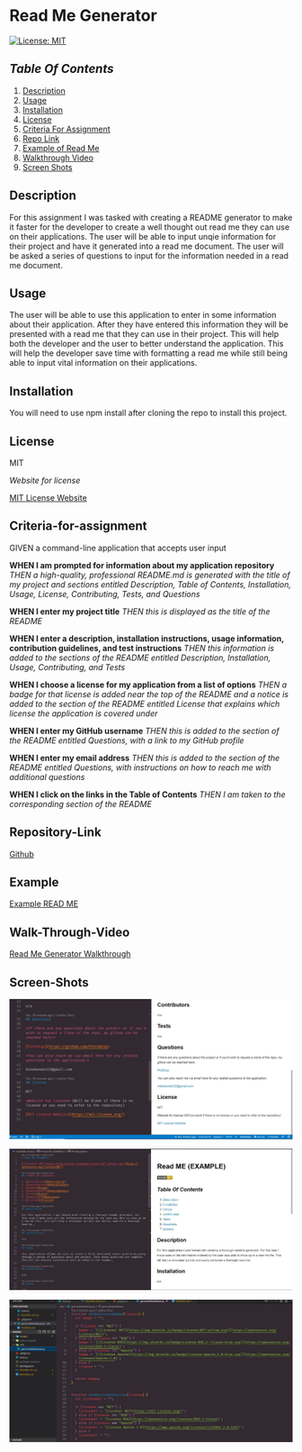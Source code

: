 # Read Me Generator

[![License: MIT](https://img.shields.io/badge/License-MIT-yellow.svg)](https://opensource.org/licenses/MIT)

## *Table Of Contents*

1. [Description](#description)
2. [Usage](#usage)
3. [Installation](#installation)
4. [License](#license)
5. [Criteria For Assignment](#criteria-for-assignment)
6. [Repo Link](#repository-link)
7. [Example of Read Me](#example)
8. [Walkthrough Video](#walk-through-video)
9. [Screen Shots](#screen-shots)

## Description

For this assignment I was tasked with creating a README generator to make it faster for the developer to create a well thought out read me they can use on their applications. The user will be able to input unqie information for their project and have it generated into a read me document. The user will be asked a series of questions to input for the information needed in a read me document.

## Usage

The user will be able to use this application to enter in some information about their application. After they have entered this information they will be presented with a read me that they can use in their project. This will help both the developer and the user to better understand the application. This will help the developer save time with formatting a read me while still being able to input vital information on their applications.

## Installation

You will need to use npm install after cloning the repo to install this project.

## License

MIT

*Website for license*

[MIT License Website](https://mit-license.org/)

## Criteria-for-assignment

GIVEN a command-line application that accepts user input

**WHEN I am prompted for information about my application repository**
*THEN a high-quality, professional README.md is generated with the title of my project and sections entitled Description, Table of Contents, Installation, Usage, License, Contributing, Tests, and Questions*

**WHEN I enter my project title**
*THEN this is displayed as the title of the README*

**WHEN I enter a description, installation instructions, usage information, contribution guidelines, and test instructions**
*THEN this information is added to the sections of the README entitled Description, Installation, Usage, Contributing, and Tests*

**WHEN I choose a license for my application from a list of options**
*THEN a badge for that license is added near the top of the README and a notice is added to the section of the README entitled License that explains which license the application is covered under*

**WHEN I enter my GitHub username**
*THEN this is added to the section of the README entitled Questions, with a link to my GitHub profile*

**WHEN I enter my email address**
*THEN this is added to the section of the README entitled Questions, with instructions on how to reach me with additional questions*

**WHEN I click on the links in the Table of Contents**
*THEN I am taken to the corresponding section of the README*

## Repository-Link

[Github](https://github.com/PintoDrop/enigma)

## Example

[Example READ ME](https://github.com/PintoDrop/enigma/blob/main/README-EX.md)

## Walk-Through-Video

[Read Me Generator Walkthrough](https://drive.google.com/file/d/1i_wA-M-NA0RXtGbiixLUx7LusbwYneZ3/view)

## Screen-Shots

![Example Of Read Me Screenshot](./images/ExampleReadMe.JPG)

![Example Of Read Me Screenshot](./images/ExampleReadMe2.JPG)

![Code for generating license badge & URL](./images/BadgeNlink.JPG)